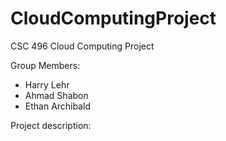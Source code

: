 # CloudComputingProject
CSC 496 Cloud Computing Project

Group Members:
- Harry Lehr
- Ahmad Shabon
- Ethan Archibald

Project description:
